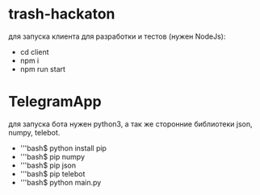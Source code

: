 # trash-hackaton

для запуска клиента для разработки и тестов (нужен NodeJs):

<ul>
    <li>cd client</li>
    <li>npm i</li>
    <li>npm run start</li>
</ul>

# TelegramApp

для запуска бота нужен python3, а так же сторонние библиотеки json, numpy, telebot.

<ul>
    <li>'''bash$ python install pip</li>
    <li>'''bash$ pip numpy</li>
    <li>'''bash$ pip json</li>
    <li>'''bash$ pip telebot</li>
    <li>'''bash$ python main.py</li>
</ul>

